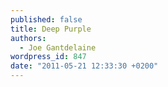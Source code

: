 ```yaml
---
published: false
title: Deep Purple
authors:
  - Joe Gantdelaine
wordpress_id: 847
date: "2011-05-21 12:33:30 +0200"
---
```

